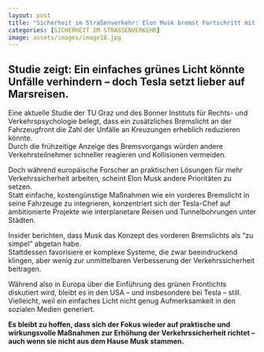 ```yaml
---
layout: post
title: "Sicherheit im Straßenverkehr: Elon Musk bremst Fortschritt mit fehlendem vorderen Bremslicht"
categories: [SICHERHEIT IM STRASSENVERKEHR]
image: assets/images/image18.jpg
---
```

## Studie zeigt: Ein einfaches grünes Licht könnte Unfälle verhindern – doch Tesla setzt lieber auf Marsreisen.

Eine aktuelle Studie der TU Graz und des Bonner Instituts für Rechts- und Verkehrspsychologie belegt, dass ein zusätzliches Bremslicht an der Fahrzeugfront die Zahl der Unfälle an Kreuzungen erheblich reduzieren könnte.  
Durch die frühzeitige Anzeige des Bremsvorgangs würden andere Verkehrsteilnehmer schneller reagieren und Kollisionen vermeiden.

Doch während europäische Forscher an praktischen Lösungen für mehr Verkehrssicherheit arbeiten, scheint Elon Musk andere Prioritäten zu setzen.  
Statt einfache, kostengünstige Maßnahmen wie ein vorderes Bremslicht in seine Fahrzeuge zu integrieren, konzentriert sich der Tesla-Chef auf ambitionierte Projekte wie interplanetare Reisen und Tunnelbohrungen unter Städten.

Insider berichten, dass Musk das Konzept des vorderen Bremslichts als “zu simpel” abgetan habe.  
Stattdessen favorisiere er komplexe Systeme, die zwar beeindruckend klingen, aber wenig zur unmittelbaren Verbesserung der Verkehrssicherheit beitragen.

Während also in Europa über die Einführung des grünen Frontlichts diskutiert wird, bleibt es in den USA – und insbesondere bei Tesla – still.  
Vielleicht, weil ein einfaches Licht nicht genug Aufmerksamkeit in den sozialen Medien generiert.

**Es bleibt zu hoffen, dass sich der Fokus wieder auf praktische und wirkungsvolle Maßnahmen zur Erhöhung der Verkehrssicherheit richtet – auch wenn sie nicht aus dem Hause Musk stammen.**
